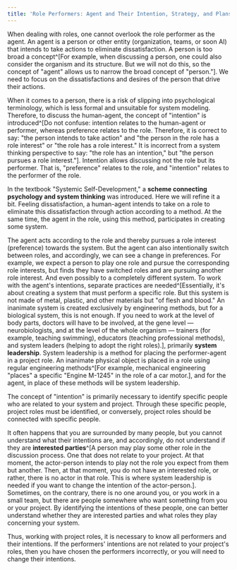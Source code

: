 ```yaml
---
title: 'Role Performers: Agent and Their Intention, Strategy, and Plans'
---
```


When dealing with roles, one cannot overlook the role performer as the agent. An agent is a person or other entity (organization, teams, or soon AI) that intends to take actions to eliminate dissatisfaction. A person is too broad a concept^[For example, when discussing a person, one could also consider the organism and its structure. But we will not do this, so the concept of "agent" allows us to narrow the broad concept of "person."]. We need to focus on the dissatisfactions and desires of the person that drive their actions.

When it comes to a person, there is a risk of slipping into psychological terminology, which is less formal and unsuitable for system modeling. Therefore, to discuss the human-agent, the concept of "intention" is introduced^[Do not confuse: intention relates to the human-agent or performer, whereas preference relates to the role. Therefore, it is correct to say: "the person intends to take action" and "the person in the role has a role interest" or "the role has a role interest." It is incorrect from a system thinking perspective to say: "the role has an intention," but "the person pursues a role interest."]. Intention allows discussing not the role but its performer. That is, "preference" relates to the role, and "intention" relates to the performer of the role.

In the textbook "Systemic Self-Development," a **scheme connecting psychology and system thinking** was introduced. Here we will refine it a bit. Feeling dissatisfaction, a human-agent intends to take on a role to eliminate this dissatisfaction through action according to a method. At the same time, the agent in the role, using this method, participates in creating some system.

The agent acts according to the role and thereby pursues a role interest (preference) towards the system. But the agent can also intentionally switch between roles, and accordingly, we can see a change in preferences. For example, we expect a person to play one role and pursue the corresponding role interests, but finds they have switched roles and are pursuing another role interest. And even possibly to a completely different system. To work with the agent's intentions, separate practices are needed^[Essentially, it's about creating a system that must perform a specific role. But this system is not made of metal, plastic, and other materials but "of flesh and blood." An inanimate system is created exclusively by engineering methods, but for a biological system, this is not enough. If you need to work at the level of body parts, doctors will have to be involved, at the gene level — neurobiologists, and at the level of the whole organism — trainers (for example, teaching swimming), educators (teaching professional methods), and system leaders (helping to adopt the right roles).], primarily **system leadership**. System leadership is a method for placing the performer-agent in a project role. An inanimate physical object is placed in a role using regular engineering methods^[For example, mechanical engineering "places" a specific "Engine M-1245" in the role of a car motor.], and for the agent, in place of these methods will be system leadership.

The concept of "intention" is primarily necessary to identify specific people who are related to your system and project. Through these specific people, project roles must be identified, or conversely, project roles should be connected with specific people.

It often happens that you are surrounded by many people, but you cannot understand what their intentions are, and accordingly, do not understand if they are **interested parties**^[A person may play some other role in the discussion process. One that does not relate to your project. At that moment, the actor-person intends to play not the role you expect from them but another. Then, at that moment, you do not have an interested role, or rather, there is no actor in that role. This is where system leadership is needed if you want to change the intention of the actor-person.]. Sometimes, on the contrary, there is no one around you, or you work in a small team, but there are people somewhere who want something from you or your project. By identifying the intentions of these people, one can better understand whether they are interested parties and what roles they play concerning your system.

Thus, working with project roles, it is necessary to know all performers and their intentions. If the performers' intentions are not related to your project's roles, then you have chosen the performers incorrectly, or you will need to change their intentions.